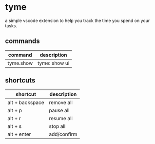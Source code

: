 # tyme

a simple vscode extension to help you track the time you spend on your tasks.

<!-- track the time you spend on tasks. -->
<!-- ![demo](assets/demo.gif) -->

## commands

| command   | description   |
| --------- | ------------- |
| tyme.show | tyme: show ui |

## shortcuts

| shortcut        | description |
| --------------- | ----------- |
| alt + backspace | remove all  |
| alt + p         | pause all   |
| alt + r         | resume all  |
| alt + s         | stop all    |
| alt + enter     | add/confirm |
